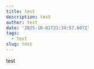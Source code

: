 ```yaml
---
title: test
description: test
author: test
date: '2025-10-01T21:34:57.607Z'
tags:
  - test
slug: test
---
```

test
